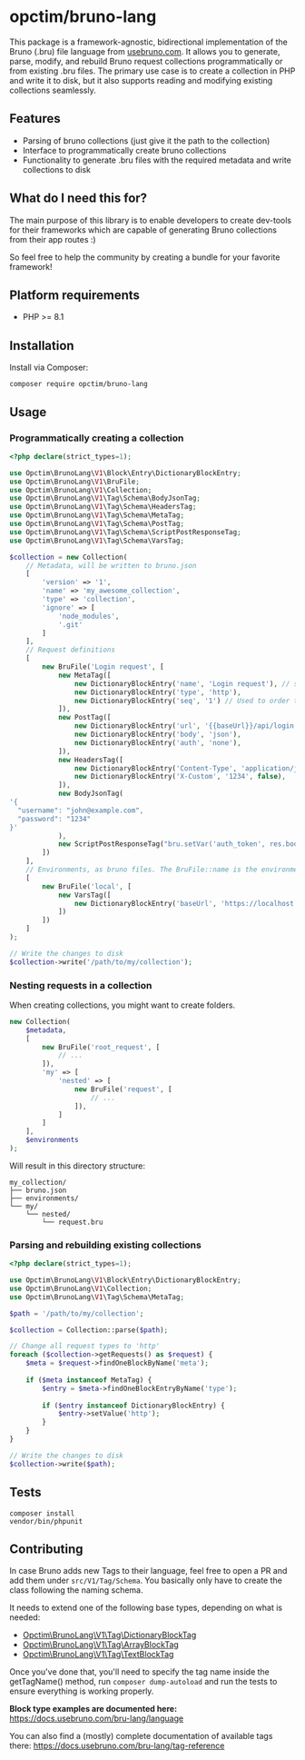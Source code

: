 # opctim/bruno-lang

This package is a framework-agnostic, bidirectional implementation of the Bruno (.bru) file language from [usebruno.com](https://usebruno.com). 
It allows you to generate, parse, modify, and rebuild Bruno request collections programmatically or from existing .bru files. 
The primary use case is to create a collection in PHP and write it to disk, but it also supports reading and modifying 
existing collections seamlessly.

## Features

- Parsing of bruno collections (just give it the path to the collection)
- Interface to programmatically create bruno collections
- Functionality to generate .bru files with the required metadata and write collections to disk

## What do I need this for?

The main purpose of this library is to enable developers to create dev-tools for their frameworks which are capable of
generating Bruno collections from their app routes :)

So feel free to help the community by creating a bundle for your favorite framework!

## Platform requirements

- PHP >= 8.1

## Installation

Install via Composer:
    
    composer require opctim/bruno-lang


## Usage

### Programmatically creating a collection

```php
<?php declare(strict_types=1);

use Opctim\BrunoLang\V1\Block\Entry\DictionaryBlockEntry;
use Opctim\BrunoLang\V1\BruFile;
use Opctim\BrunoLang\V1\Collection;
use Opctim\BrunoLang\V1\Tag\Schema\BodyJsonTag;
use Opctim\BrunoLang\V1\Tag\Schema\HeadersTag;
use Opctim\BrunoLang\V1\Tag\Schema\MetaTag;
use Opctim\BrunoLang\V1\Tag\Schema\PostTag;
use Opctim\BrunoLang\V1\Tag\Schema\ScriptPostResponseTag;
use Opctim\BrunoLang\V1\Tag\Schema\VarsTag;

$collection = new Collection(
    // Metadata, will be written to bruno.json
    [
        'version' => '1',
        'name' => 'my_awesome_collection',
        'type' => 'collection',
        'ignore' => [
            'node_modules',
            '.git'
        ]
    ],
    // Request definitions
    [
        new BruFile('Login request', [
            new MetaTag([
                new DictionaryBlockEntry('name', 'Login request'), // should be the same as the .bru file name
                new DictionaryBlockEntry('type', 'http'),
                new DictionaryBlockEntry('seq', '1') // Used to order the requests in Bruno
            ]),
            new PostTag([
                new DictionaryBlockEntry('url', '{{baseUrl}}/api/login'),
                new DictionaryBlockEntry('body', 'json'),
                new DictionaryBlockEntry('auth', 'none'),
            ]),
            new HeadersTag([
                new DictionaryBlockEntry('Content-Type', 'application/json'),
                new DictionaryBlockEntry('X-Custom', '1234', false),
            ]),
            new BodyJsonTag(
'{
  "username": "john@example.com",
  "password": "1234"
}'
            ),
            new ScriptPostResponseTag("bru.setVar('auth_token', res.body.token)")
        ])
    ],
    // Environments, as bruno files. The BruFile::name is the environment name.
    [
        new BruFile('local', [
            new VarsTag([
                new DictionaryBlockEntry('baseUrl', 'https://localhost')
            ])
        ])
    ]
);

// Write the changes to disk
$collection->write('/path/to/my/collection');
```

### Nesting requests in a collection

When creating collections, you might want to create folders. 
```php
new Collection(
    $metadata,
    [
        new BruFile('root_request', [
            // ...
        ]),
        'my' => [
            'nested' => [
                new BruFile('request', [
                    // ...
                ]),
            ]
        ]
    ],
    $environments
);
```

Will result in this directory structure:

    my_collection/
    ├── bruno.json
    ├── environments/
    └── my/
        └── nested/
            └── request.bru

### Parsing and rebuilding existing collections

```php
<?php declare(strict_types=1);

use Opctim\BrunoLang\V1\Block\Entry\DictionaryBlockEntry;
use Opctim\BrunoLang\V1\Collection;
use Opctim\BrunoLang\V1\Tag\Schema\MetaTag;

$path = '/path/to/my/collection';

$collection = Collection::parse($path);

// Change all request types to 'http'
foreach ($collection->getRequests() as $request) {
    $meta = $request->findOneBlockByName('meta');
    
    if ($meta instanceof MetaTag) {
        $entry = $meta->findOneBlockEntryByName('type');
        
        if ($entry instanceof DictionaryBlockEntry) {
            $entry->setValue('http');
        }
    }
}

// Write the changes to disk
$collection->write($path);
```

## Tests

    composer install
    vendor/bin/phpunit

## Contributing

In case Bruno adds new Tags to their language, feel free to open a PR and add them under `src/V1/Tag/Schema`. 
You basically only have to create the class following the naming schema. 

It needs to extend one of the following base types, depending on what is needed:

- [Opctim\BrunoLang\V1\Tag\DictionaryBlockTag](src%2FV1%2FTag%2FDictionaryBlockTag.php)
- [Opctim\BrunoLang\V1\Tag\ArrayBlockTag](src%2FV1%2FTag%2FArrayBlockTag.php)
- [Opctim\BrunoLang\V1\Tag\TextBlockTag](src%2FV1%2FTag%2FTextBlockTag.php)

Once you've done that, you'll need to specify the tag name inside the getTagName() method, run `composer dump-autoload`
and run the tests to ensure everything is working properly.

**Block type examples are documented here:** https://docs.usebruno.com/bru-lang/language

You can also find a (mostly) complete documentation of available tags there: https://docs.usebruno.com/bru-lang/tag-reference
